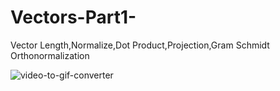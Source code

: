 # Vectors-Part1-
Vector Length,Normalize,Dot Product,Projection,Gram Schmidt Orthonormalization

![video-to-gif-converter](https://user-images.githubusercontent.com/65425355/158894878-563fb8a7-996e-43e6-ae35-6a0d3f13246d.gif)

